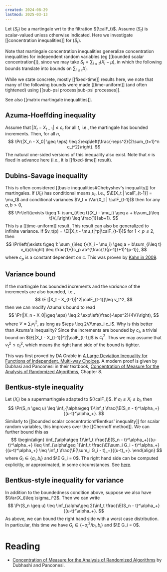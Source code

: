 ```yaml
---
created: 2024-08-29
lastmod: 2025-03-13
---
```


Let $(S_t)$ be a martingale wrt to the filtration $(\calF_t)$. Assume $(S_t)$ is scalar-valued unless otherwise indicated. Here we investigate [[concentration inequalities]] for $(S_t)$. 

Note that martingale concentration inequalities generalize concentration inequalities for independent random variables (eg [[bounded scalar concentration]]), since we may take $S_t = \sum_{i\leq t} (X_i - \mu)$, in which the following bounds translate into bounds on $\sum_{i\leq t}X_i$. 

While we state concrete, mostly [[fixed-time]] results here, we note that many of the following bounds were made [[time-uniform]] (and often tightened) using [[sub-psi process|sub-psi processes]].  

See also [[matrix martingale inequalities]]. 

## Azuma-Hoeffding inequality 
Assume that $|X_t - X_{t-1}|\leq c_t$ for all $t$, i.e., the martingale has bounded increments. Then, for all $n$, 
$$
\Pr(|X_n - X_0| \geq \eps) \leq 2\exp\left(\frac{-\eps^2}{2\sum_{t=1}^n c_t^2}\right).
$$
The natural one-sided versions of this inequality also exist. Note that $n$ is fixed in advance here (i.e., it is [[fixed-time]] result). 

## Dubins-Savage inequality 
This is often considered [[basic inequalities#Chebyshev's inequality]] for martingales. If $(X_t)$ has conditional means $\mu_t$, i.e., $\E[X_t | \calF_{t-1}] = \mu_t$ and conditional variances $V_t = \Var(X_t | \calF_{t-1})$ then for any $a,b>0$, 
$$
\Pr\left(\exists t\geq 1: \sum_{i\leq t}(X_i - \mu_i) \geq a + b\sum_{i\leq t}V_i\right) \leq \frac{1}{ab+1}.
$$
This is a [[time-uniform]] result. This result can also be generalized to infinite variance. If $v_t(p) = \E[|X_t - \mu_t|^p|\calF_{t-1}]$ for $1<p\leq 2$, then 
$$
\Pr\left(\exists t\geq 1: \sum_{i\leq t}(X_i - \mu_i) \geq a + b\sum_{i\leq t} v_i(p)\right) \leq \frac{1}{(c_p ab^{\frac{1}{p-1}}+1)^{p-1}},
$$
where $c_p$ is a constant dependent on $c$. This was proven by [Kahn in 2009](https://link.springer.com/article/10.1007/s10959-008-0206-2). 

## Variance bound 
If the martingale has bounded increments and the _variance_ of the increments are also bounded, i.e., 
$$
\E [|X_t - X_{t-1}|^2|\calF_{t-1}]\leq v_t^2,
$$
then we can modify Azuma's bound to read 
$$
\Pr(|X_n - X_0|\geq \eps) \leq 2 \exp\left(\frac{-\eps^2}{4V}\right),
$$
where $V = \sum_i v_i^2$, as long as $\eps \leq 2V/\max_i c_i$.  Why is this better than Azuma's inequality? Since the increments are bounded by $c_t$, a trivial bound on $\E[|X_t - X_{t-1}|^2|\calF_{t-1}]$ is $c_t^2$. Thus we may assume that $v_t^2\leq c_t^2$, which means the right hand side of the bound is tighter. 

This was first proved by DA Grable in [A Large Deviation Inequality for Functions of Independent, Multi-way Choices](https://citeseerx.ist.psu.edu/document?repid=rep1&type=pdf&doi=3b7858b4475d8027cf49c8afbaac34b4229731fb). A modern proof is given by Dubhasi and Panconesi in their textbook, [Concentration of Measure for the Analysis of Randomized Algorithms](http://wwwusers.di.uniroma1.it/~ale/Corsi/AlgoPro/monograph.pdf), Chapter 8. 

## Bentkus-style inequality 
Let $(X_i$) be a supermartingale adapted to $(\calF_i)$. If $a_i\leq X_i\leq b_i$, then 
$$
\Pr(S_n \geq u) \leq \inf_{\alpha\geq 1}\inf_t \frac{\E(S_n - t)^\alpha_+}{(u-t)^\alpha_+}.
$$
Similarly to [[bounded scalar concentration#Bentkus' inequality]] for scalar random variables, this improves over the [[Chernoff method]]. We can further bound this as 
$$
\begin{align}
\inf_{\alpha\geq 1}\inf_t \frac{\E(S_n - t)^\alpha_+}{(u-t)^\alpha_+} \leq \inf_{\alpha\geq 1}\inf_t \frac{\E(\sum_i G_i - t)^\alpha_+}{(u-t)^\alpha_+} \leq \inf_t \frac{\E(\sum_i G_i - t)_+}{(u-t)_+}. 
\end{align}
$$
where $G_i \in \{a_i,b_i\}$ and $\E G_i = 0$. The right hand side can be computed explicitly, or approximated, in some circumstances. See [here](https://link.springer.com/article/10.1007/s10986-006-0011-5). 
## Bentkus-style inequality for variance
In addition to the boundedness condition above, suppose we also have $\Var(X_i)\leq \sigma_i^2$. Then we can write 
$$
\Pr(S_n \geq u) \leq \inf_{\alpha\geq 2}\inf_t \frac{\E(S_n - t)^\alpha_+}{(u-t)^\alpha_+}.
$$
As above, we can bound the right hand side with a worst case distribution. In particular, this time we have $G_i \in \{-\sigma_i^2/b_i, b_i\}$ and $\E G_i = 0$.

# Reading
- [Concentration of Measure for the Analysis of Randomized Algorithms](http://wwwusers.di.uniroma1.it/~ale/Corsi/AlgoPro/monograph.pdf) by Dubhashi and Panconesi. 